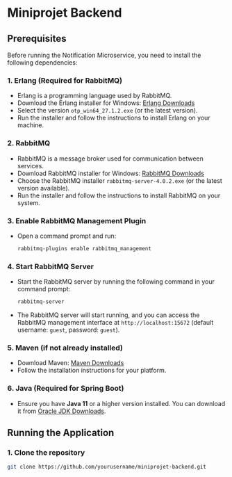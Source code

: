 # Miniprojet Backend

## Prerequisites

Before running the Notification Microservice, you need to install the following dependencies:

### 1. **Erlang (Required for RabbitMQ)**
   - Erlang is a programming language used by RabbitMQ.
   - Download the Erlang installer for Windows: [Erlang Downloads](https://www.erlang.org/downloads)
   - Select the version `otp_win64_27.1.2.exe` (or the latest version).
   - Run the installer and follow the instructions to install Erlang on your machine.

### 2. **RabbitMQ**
   - RabbitMQ is a message broker used for communication between services.
   - Download RabbitMQ installer for Windows: [RabbitMQ Downloads](https://www.rabbitmq.com/docs/install-windows.html)
   - Choose the RabbitMQ installer `rabbitmq-server-4.0.2.exe` (or the latest version available).
   - Run the installer and follow the instructions to install RabbitMQ on your system.

### 3. **Enable RabbitMQ Management Plugin**
   - Open a command prompt and run:
     ```bash
     rabbitmq-plugins enable rabbitmq_management
     ```

### 4. **Start RabbitMQ Server**
   - Start the RabbitMQ server by running the following command in your command prompt:
     ```bash
     rabbitmq-server
     ```

   - The RabbitMQ server will start running, and you can access the RabbitMQ management interface at `http://localhost:15672` (default username: `guest`, password: `guest`).

### 5. **Maven** (if not already installed)
   - Download Maven: [Maven Downloads](https://maven.apache.org/download.cgi)
   - Follow the installation instructions for your platform.

### 6. **Java** (Required for Spring Boot)
   - Ensure you have **Java 11** or a higher version installed. You can download it from [Oracle JDK Downloads](https://www.oracle.com/java/technologies/javase-jdk11-downloads.html).

## Running the Application

### 1. Clone the repository
   ```bash
   git clone https://github.com/yourusername/miniprojet-backend.git
